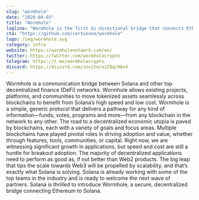 ```yaml
---
slug: "wormhole"
date: "2020-04-03"
title: "Wormhole"
logline: "Wormhole is the first bi-directional bridge that connects Ethereum with Solana. Wormhole delivers new communication channels between previously siloed blockchains."
cta: "https://github.com/certusone/wormhole"
logo: /img/wormhole.svg
category: infra
website: https://wormholenetwork.com/en/
twitter: https://twitter.com/wormholecrypto
telegram: https://t.me/wormholecrypto
discord: https://discord.com/invite/xsT8qrHAvV
---
```

Wormhole is a communication bridge between Solana and other top decentralized finance (DeFi) networks. Wormhole allows existing projects, platforms, and communities to move tokenized assets seamlessly across blockchains to benefit from Solana’s high speed and low cost. Wormhole is a simple, generic protocol that delivers a pathway for any kind of information—funds, votes, programs and more—from any blockchain in the network to any other.
The road to a decentralized economic utopia is paved by blockchains, each with a variety of goals and focus areas. Multiple blockchains have played pivotal roles in driving adoption and value, whether through features, tools, communities, or capital. Right now, we are witnessing significant growth in applications, but speed and cost are still a hurdle for breakout adoption. The majority of decentralized applications need to perform as good as, if not better than Web2 products. The big leap that tips the scale towards Web3 will be propelled by scalability, and that’s exactly what Solana is solving.
Solana is already working with some of the top teams in the industry and is ready to welcome the next wave of partners. Solana is thrilled to introduce Wormhole, a secure, decentralized bridge connecting Ethereum to Solana.
